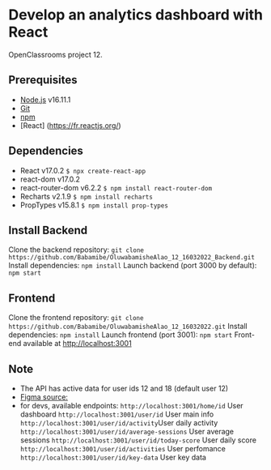 # Develop an analytics dashboard with React

OpenClassrooms project 12.

## Prerequisites

- [Node.js](https://nodejs.org/en/) v16.11.1
- [Git](https://git-scm.com/)
- [npm](https://www.npmjs.com/)
- [React] (https://fr.reactjs.org/)

## Dependencies

- React v17.0.2 
`$ npx create-react-app` 
- react-dom v17.0.2
- react-router-dom v6.2.2
`$ npm install react-router-dom`
- Recharts v2.1.9
`$ npm install recharts`
- PropTypes v15.8.1
`$ npm install prop-types`

## Install Backend

Clone the backend repository:
`git clone https://github.com/Babamibe/OluwabamisheAlao_12_16032022_Backend.git`
Install dependencies:
`npm install`
Launch backend (port 3000 by default):
`npm start`

## Frontend

Clone the frontend repository:
`git clone https://github.com/Babamibe/OluwabamisheAlao_12_16032022.git`
Install dependencies:
`npm install`
Launch frontend (port 3001):
`npm start`
Front-end available at [http://localhost:3001](http://localhost:3001)

## Note
- The API has active data for user ids 12 and 18 (default user 12)
- [Figma source:](https://www.figma.com/file/BMomGVZqLZb811mDMShpLu/UI-design-Sportify-FR?node-id=1%3A2)
- for devs, available endpoints:
`http://localhost:3001/home/id` User dashboard
`http://localhost:3001/user/id` User main info
`http://localhost:3001/user/id/activity`User daily activity
`http://localhost:3001/user/id/average-sessions` User average sessions
`http://localhost:3001/user/id/today-score` User daily score
`http://localhost:3001/user/id/activities` User perfomance
`http://localhost:3001/user/id/key-data` User key data